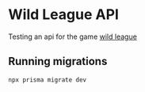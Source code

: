 # Wild League API
Testing an api for the game [wild league](https://github.com/ropoko/wild-league)

## Running migrations
`npx prisma migrate dev`
